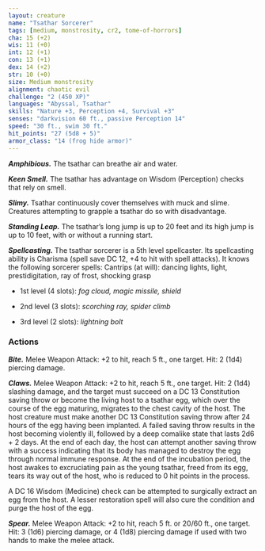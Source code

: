 ```yaml
---
layout: creature
name: "Tsathar Sorcerer"
tags: [medium, monstrosity, cr2, tome-of-horrors]
cha: 15 (+2)
wis: 11 (+0)
int: 12 (+1)
con: 13 (+1)
dex: 14 (+2)
str: 10 (+0)
size: Medium monstrosity
alignment: chaotic evil
challenge: "2 (450 XP)"
languages: "Abyssal, Tsathar"
skills: "Nature +3, Perception +4, Survival +3"
senses: "darkvision 60 ft., passive Perception 14"
speed: "30 ft., swim 30 ft."
hit_points: "27 (5d8 + 5)"
armor_class: "14 (frog hide armor)"
---
```


***Amphibious.*** The tsathar can breathe air and water.

***Keen Smell.*** The tsathar has advantage on Wisdom (Perception) checks
that rely on smell.

***Slimy.*** Tsathar continuously cover themselves with muck and slime.
Creatures attempting to grapple a tsathar do so with disadvantage.

***Standing Leap.*** The tsathar’s long jump is up to 20 feet and its high
jump is up to 10 feet, with or without a running start.


***Spellcasting.*** The tsathar sorcerer is a 5th level spellcaster. Its
spellcasting ability is Charisma (spell save DC 12, +4 to hit with spell
attacks). It knows the following sorcerer spells:
Cantrips (at will): dancing lights, light, prestidigitation, ray of frost,
shocking grasp

* 1st level (4 slots): <i>fog cloud, magic missile, shield</i>

* 2nd level (3 slots): <i>scorching ray, spider climb</i>

* 3rd level (2 slots): <i>lightning bolt</i>

### Actions

***Bite.*** Melee Weapon Attack: +2 to hit, reach 5 ft., one target. Hit: 2
(1d4) piercing damage.

***Claws.*** Melee Weapon Attack: +2 to hit, reach 5 ft., one target. Hit:
2 (1d4) slashing damage, and the target must succeed on a DC 13
Constitution saving throw or become the living host to a tsathar egg,
which over the course of the egg maturing, migrates to the chest cavity of
the host. The host creature must make another DC 13 Constitution saving
throw after 24 hours of the egg having been implanted. A failed saving
throw results in the host becoming violently ill, followed by a deep comalike state that lasts 2d6 + 2 days. At the end of each day, the host can
attempt another saving throw with a success indicating that its body has
managed to destroy the egg through normal immune response. At the end
of the incubation period, the host awakes to excruciating pain as the young
tsathar, freed from its egg, tears its way out of the host, who is reduced
to 0 hit points in the process.

A DC 16 Wisdom (Medicine) check can be
attempted to surgically extract an egg from the host. A lesser restoration
spell will also cure the condition and purge the host of the egg.

***Spear.*** Melee Weapon Attack: +2 to hit, reach 5 ft. or 20/60 ft., one
target. Hit: 3 (1d6) piercing damage, or 4 (1d8) piercing damage if used
with two hands to make the melee attack.
